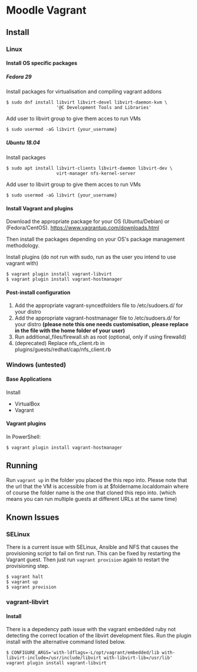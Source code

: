 Moodle Vagrant
==============
## Install
### Linux
#### Install OS specific packages
##### Fedora 29
Install packages for virtualisation and compiling vagrant addons
```
$ sudo dnf install libvirt libvirt-devel libvirt-daemon-kvm \
                   '@C Development Tools and Libraries'
```
Add user to libvirt group to give them acces to run VMs
```
$ sudo usermod -aG libvirt {your_username}
```

##### Ubuntu 18.04
Install packages
```
$ sudo apt install libvirt-clients libvirt-daemon libvirt-dev \
                   virt-manager nfs-kernel-server
```
Add user to libvirt group to give them acces to run VMs
```
$ sudo usermod -aG libvirt {your_username}
```

#### Install Vagrant and plugins
Download the appropriate package for your OS (Ubuntu/Debian) or (Fedora/CentOS).
https://www.vagrantup.com/downloads.html

Then install the packages depending on your OS's package management methodology.

Install plugins (do not run with sudo, run as the user you intend to use vagrant with)
```
$ vagrant plugin install vagrant-libvirt
$ vagrant plugin install vagrant-hostmanager
```
#### Post-install configuration
1. Add the appropriate vagrant-syncedfolders file to /etc/sudoers.d/ for your distro
2. Add the appropriate vagrant-hostmanager file to /etc/sudoers.d/ for your distro
   **(please note this one needs customisation, please replace <home folder> in the
   file with the home folder of your user)**
3. Run additional_files/firewall.sh as root (optional, only if using firewalld)
4. (deprecated) Replace nfs_client.rb in plugins/guests/redhat/cap/nfs_client.rb

### Windows (untested)
#### Base Applications
Install
 * VirtualBox
 * Vagrant
 
#### Vagrant plugins
In PowerShell:
```
$ vagrant plugin install vagrant-hostmanager
```

## Running
Run `vagrant up` in the folder you placed the this repo into.
Please note that the url that the VM is accessible from is at
$foldername.localdomain where of course the folder name is
the one that cloned this repo into. (which means you can run
multiple guests at different URLs at the same time)

## Known Issues
### SELinux
There is a current issue with SELinux, Ansible and NFS that causes
the provisioning script to fail on first run. This can be fixed by
restarting the Vagrant guest. Then just run `vagrant provision`
again to restart the provisioning step.
```
$ vagrant halt
$ vagrant up
$ vagrant provision
```
### vagrant-libvirt
#### Install
There is a depedency path issue with the vagrant embedded ruby not detecting
the correct location of the libvirt development files.
Run the plugin install with the alternative command listed below.
```
$ CONFIGURE_ARGS='with-ldflags=-L/opt/vagrant/embedded/lib with-libvirt-include=/usr/include/libvirt with-libvirt-lib=/usr/lib' vagrant plugin install vagrant-libvirt
```
